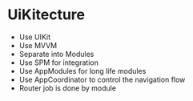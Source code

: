 # UiKitecture

- Use UIKit
- Use MVVM
- Separate into Modules
- Use SPM for integration
- Use AppModules for long life modules
- Use AppCoordinator to control the navigation flow
- Router job is done by module
